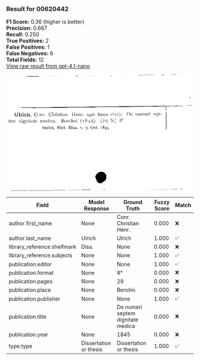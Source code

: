 ### Result for 00620442
**F1 Score:** 0.36 (higher is better)<br>**Precision:** 0.667<br>**Recall:** 0.250<br>**True Positives:** 2<br>**False Positives:** 1<br>**False Negatives:** 6<br>**Total Fields:** 12<br>[View raw result from gpt-4.1-nano](https://github.com/RISE-UNIBAS/humanities_data_benchmark/blob/main/results/2025-09-24/T0162/request_T0162_00620442.json)

<img src="https://github.com/RISE-UNIBAS/humanities_data_benchmark/blob/main/benchmarks/zettelkatalog/images/00620442.jpg?raw=true" alt="00620442" width="600px">

| Field | Model Response | Ground Truth | Fuzzy Score | Match |
|-------|----------------|--------------|-------------|-------|
| author.first_name | None | Conr. Christian Henr. | 0.000 | ❌ |
| author.last_name | Ulrich | Ulrich | 1.000 | ✅ |
| library_reference.shelfmark | Diss. | None | 0.000 | ❌ |
| library_reference.subjects | None | None | 1.000 | ✅ |
| publication.editor | None | None | 1.000 | ✅ |
| publication.format | None | 8° | 0.000 | ❌ |
| publication.pages | None | 29 | 0.000 | ❌ |
| publication.place | None | Berolini | 0.000 | ❌ |
| publication.publisher | None | None | 1.000 | ✅ |
| publication.title | None | De numeri septem dignitate medica | 0.000 | ❌ |
| publication.year | None | 1845 | 0.000 | ❌ |
| type.type | Dissertation or thesis | Dissertation or thesis | 1.000 | ✅ |
